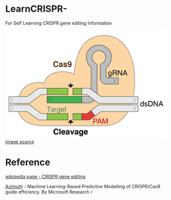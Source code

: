 # LearnCRISPR-
For Self Learning CRISPR gene editing Information

![crispr](images/GRNA-Cas9.png)
[image source](https://en.wikipedia.org/wiki/CRISPR_gene_editing#/media/File:GRNA-Cas9.png)
# Reference

[wikipedia page - CRISPR gene editing](https://en.wikipedia.org/wiki/CRISPR_gene_editing)

[Azimuth](https://github.com/MicrosoftResearch/Azimuth) - Machine Learning-Based Predictive Modelling of CRISPR/Cas9 guide efficiency. By Microsoft Research
/
